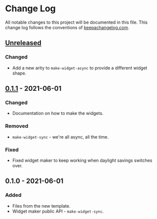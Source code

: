 # Change Log
All notable changes to this project will be documented in this file. This change log follows the conventions of [keepachangelog.com](http://keepachangelog.com/).

## [Unreleased]
### Changed
- Add a new arity to `make-widget-async` to provide a different widget shape.

## [0.1.1] - 2021-06-01
### Changed
- Documentation on how to make the widgets.

### Removed
- `make-widget-sync` - we're all async, all the time.

### Fixed
- Fixed widget maker to keep working when daylight savings switches over.

## 0.1.0 - 2021-06-01
### Added
- Files from the new template.
- Widget maker public API - `make-widget-sync`.

[Unreleased]: https://github.com/your-name/finance/compare/0.1.1...HEAD
[0.1.1]: https://github.com/your-name/finance/compare/0.1.0...0.1.1
